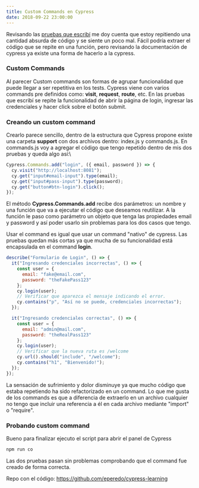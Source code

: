 ```yaml
---
title: Custom Commands en Cypress
date: 2018-09-22 23:00:00
---
```


Revisando las [pruebas que escribí](https://blog.eperedo.com/2018/09/23/cypress-testing/) me doy cuenta que estoy repitiendo una cantidad absurda de código y se siente un poco mal. Fácil podría extraer el código que se repite en una función, pero revisando la documentación de cypress ya existe una forma de hacerlo a la cypress.

### Custom Commands

Al parecer Custom commands son formas de agrupar funcionalidad que puede llegar a ser repetitiva en los tests. Cypress viene con varios commands pre definidos como: **visit**, **request**, **route**, etc.
En las pruebas que escribí se repite la funcionalidad de abrir la página de login, ingresar las credenciales y hacer click sobre el botón submit.

### Creando un custom command

Crearlo parece sencillo, dentro de la estructura que Cypress propone existe una carpeta **support** con dos archivos dentro: index.js y commands.js.
En commands.js voy a agregar el código que tengo repetido dentro de mis dos pruebas y queda algo así:\

```js
Cypress.Commands.add("login", ({ email, password }) => {
  cy.visit("http://localhost:8081");
  cy.get("input#email-input").type(email);
  cy.get("input#pass-input").type(password);
  cy.get("button#btn-login").click();
});
```

El método **Cypress.Commands.add** recibe dos parámetros: un nombre y una función que va a ejecutar el código que deseamos reutilizar. A la función le paso como parámetro un objeto que tenga las propiedades email y password y así poder usarlo sin problemas para los dos casos que tengo.

Usar el command es igual que usar un command "nativo" de cypress. Las pruebas quedan más cortas ya que mucha de su funcionalidad está encapsulada en el command **login**.

```js
describe("Formulario de Login", () => {
  it("Ingresando credenciales incorrectas", () => {
    const user = {
      email: "fake@email.com",
      password: "theFakePass123"
    };
    cy.login(user);
    // Verificar que aparezca el mensaje indicando el error.
    cy.contains("p", "Así no se puede, credenciales incorrectas");
  });

  it("Ingresando credenciales correctas", () => {
    const user = {
      email: "admin@mail.com",
      password: "theRealPass123"
    };
    cy.login(user);
    // Verificar que la nueva ruta es /welcome
    cy.url().should("include", "/welcome");
    cy.contains("h1", "Bienvenido!");
  });
});
```

La sensación de sufrimiento y dolor disminuye ya que mucho código que estaba repetiendo ha sido refactorizado en un command. Lo que me gusta de los commands es que a diferencia de extraerlo en un archivo cualquier no tengo que incluir una referencia a él en cada archivo mediante "import" o "require".

### Probando custom command

Bueno para finalizar ejecuto el script para abrir el panel de Cypress

```bash
npm run co
```

Las dos pruebas pasan sin problemas comprobando que el command fue creado de forma correcta.

Repo con el código: https://github.com/eperedo/cypress-learning
